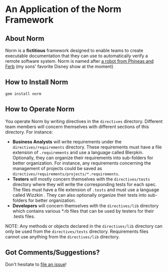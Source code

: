 An Application of the Norm Framework
====================================

About Norm
----------
Norm is a **fictitious** framework designed to enable teams to create executable documentation that they can use to automatically verify a remote software system. Norm is named after [a robot from Phineas and Ferb](http://phineasandferb.wikia.com/wiki/Norm) (my sons' favorite Disney show at the moment)

How to Install Norm
-------------------
    gem install norm

How to Operate Norm
-------------------
You operate Norm by writing directives in the `directives` directory. Different team members will concern themselves with different sections of this directory. For instance:

  * **Business Analysts** will write requirements under the `directives/requirements` directory. These requirements must have a file extension of `.requirements` and use a language called Blerpkin. Optionally, they can organize their requirements into sub-folders for better organization. For instance, any requirements concerning the management of projects could be saved as `directives/requirements/projects/*.requirements`.
  * **Testers** will mostly concern themselves with the `directives/tests` directory where they will write the corresponding tests for each spec. The files must have a file extension of `.tests` and must use a language called Wizzkin . They can also optionally organize their tests into sub-folders for better organization.
  * **Developers** will concern themselves with the `directives/lib` directory which contains various *.rb files that can be used by testers for their .tests files.

NOTE: Any methods or objects declared in the `directives/lib` directory can only be used from the `directives/tests` directory. Requirements files cannot use anything from the `directives/lib` directory.

Got Comments/Suggestions?
-------------------------
Don't hesitate to [file an issue](https://github.com/relaxdiego/norm_app/issues/new)!
